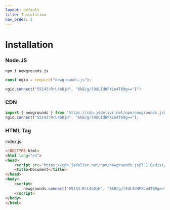 ```yaml
---
layout: default
title: Instalation
nav_order: 2
---
```


# Installation

### Node.JS

```
npm i newgrounds.js
```

```js
const ngio = require("newgrounds.js");

ngio.connect("55143:RrL4bDjH", "6kB/g/l9dLIdHFXLn4T69g==")")
```

### CDN

```js
import { newgrounds } from "https://cdn.jsdelivr.net/npm/newgrounds.js@3.1.0/dist/newgrounds.mjs";
ngio.connect("55143:RrL4bDjH", "6kB/g/l9dLIdHFXLn4T69g==");
```

### HTML Tag

index.js

```html
<!DOCTYPE html>
<html lang="en">
<head>
	<script src="https://cdn.jsdelivr.net/npm/newgrounds.js@3.1.0/dist/newgrounds.js"></script>
	<title>Document</title>
</head>
<body>
	<script>
	    newgrounds.connect("55143:RrL4bDjH", "6kB/g/l9dLIdHFXLn4T69g==")")
	</script>
</body>
</html>
```
